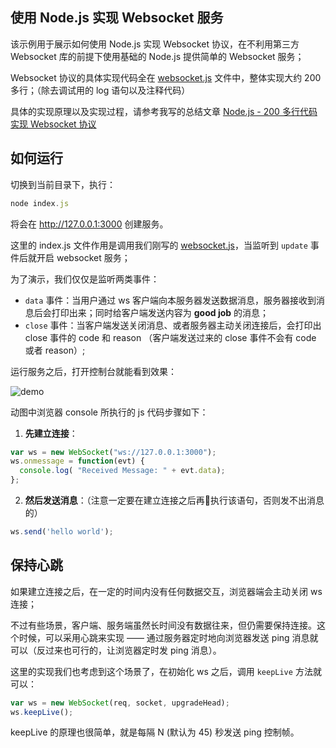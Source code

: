 ## 使用 Node.js 实现 Websocket 服务

该示例用于展示如何使用 Node.js 实现 Websocket 协议，在不利用第三方 Websocket 库的前提下使用基础的 Node.js 提供简单的 Websocket 服务；

Websocket 协议的具体实现代码全在 [websocket.js](./websocket.js) 文件中，整体实现大约 200 多行；（除去调试用的 log 语句以及注释代码）

具体的实现原理以及实现过程，请参考我写的总结文章 [Node.js -  200 多行代码实现 Websocket 协议](https://segmentfault.com/a/1190000016467409)


## 如何运行

切换到当前目录下，执行：

```js
node index.js
```
将会在 http://127.0.0.1:3000 创建服务。

这里的 index.js 文件作用是调用我们刚写的 [websocket.js](./websocket.js)，当监听到 `update` 事件后就开启 websocket 服务；

为了演示，我们仅仅是监听两类事件：
 - `data` 事件：当用户通过 ws 客户端向本服务器发送数据消息，服务器接收到消息后会打印出来；同时给客户端发送内容为 **good job** 的消息；
 - `close` 事件：当客户端发送关闭消息、或者服务器主动关闭连接后，会打印出 close 事件的 code 和 reason （客户端发送过来的 close 事件不会有 code 或者 reason）;


运行服务之后，打开控制台就能看到效果：

![demo](https://ws2.sinaimg.cn/large/006tNbRwgy1fv70a9e8adg30hs0fuqrz.gif)

动图中浏览器 console 所执行的 js 代码步骤如下：

 1. **先建立连接**：
```js
var ws = new WebSocket("ws://127.0.0.1:3000");
ws.onmessage = function(evt) {
  console.log( "Received Message: " + evt.data);
};
```

 2. **然后发送消息**：（注意一定要在建立连接之后再执行该语句，否则发不出消息的）
```js
ws.send('hello world'); 
```

## 保持心跳

如果建立连接之后，在一定的时间内没有任何数据交互，浏览器端会主动关闭 ws 连接；

不过有些场景，客户端、服务端虽然长时间没有数据往来，但仍需要保持连接。这个时候，可以采用心跳来实现 —— 通过服务器定时地向浏览器发送 ping 消息就可以（反过来也可行的，让浏览器定时发 ping 消息）。

这里的实现我们也考虑到这个场景了，在初始化 ws 之后，调用 `keepLive` 方法就可以：

```js
var ws = new WebSocket(req, socket, upgradeHead);
ws.keepLive(); 
```

keepLive 的原理也很简单，就是每隔 N (默认为 45) 秒发送 ping 控制帧。



